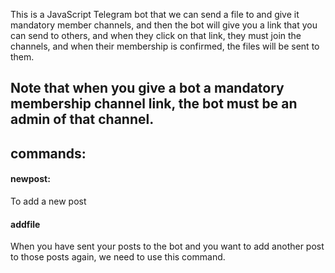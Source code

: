 This is a JavaScript Telegram bot that we can send a file to and give it mandatory member channels, and then the bot will give you a link that you can send to others, and when they click on that link, they must join the channels, and when their membership is confirmed, the files will be sent to them.


<h2>Note that when you give a bot a mandatory membership channel link, the bot must be an admin of that channel.</h2>

<h2>commands:</h2>
<h4>newpost:</h4><p>To add a new post</p>

<h4>addfile</h4><p>When you have sent your posts to the bot and you want to add another post to those posts again, we need to use this command.</p>

